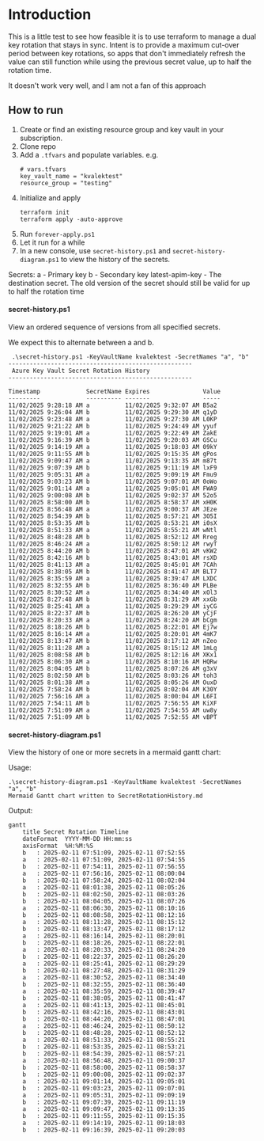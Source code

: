 # Introduction

This is a little test to see how feasible it is to use terraform to manage a dual key rotation that stays in sync.
Intent is to provide a maximum cut-over period between key rotations, so apps that don't immediately refresh the value
can still function while using the previous secret value, up to half the rotation time.

It doesn't work very well, and I am not a fan of this approach

## How to run

1. Create or find an existing resource group and key vault in your subscription.
2. Clone repo
3. Add a `.tfvars` and populate variables. e.g.
    ```
    # vars.tfvars
    key_vault_name = "kvalektest"
    resource_group = "testing"
    ```
4. Initialize and apply
   ```
   terraform init
   terraform apply -auto-approve
   ```
5. Run `forever-apply.ps1`
6. Let it run for a while
7. In a new console, use `secret-history.ps1` and `secret-history-diagram.ps1` to view the history of the secrets.


Secrets:
a - Primary key
b - Secondary key
latest-apim-key - The destination secret. The old version of the secret should still be valid for up to half the rotation time

#### secret-history.ps1

View an ordered sequence of versions from all specified secrets.

We expect this to alternate between a and b.

```
 .\secret-history.ps1 -KeyVaultName kvalektest -SecretNames "a", "b"
----------------------------------------------------
 Azure Key Vault Secret Rotation History
----------------------------------------------------

Timestamp             SecretName Expires               Value
---------             ---------- -------               -----
11/02/2025 9:28:18 AM a          11/02/2025 9:32:07 AM B5a2
11/02/2025 9:26:04 AM b          11/02/2025 9:29:30 AM q1yD
11/02/2025 9:23:48 AM a          11/02/2025 9:27:30 AM L0KP
11/02/2025 9:21:22 AM b          11/02/2025 9:24:49 AM yyuf
11/02/2025 9:19:01 AM a          11/02/2025 9:22:49 AM ZakE
11/02/2025 9:16:39 AM b          11/02/2025 9:20:03 AM GSCu
11/02/2025 9:14:19 AM a          11/02/2025 9:18:03 AM 09kY
11/02/2025 9:11:55 AM b          11/02/2025 9:15:35 AM gPos
11/02/2025 9:09:47 AM a          11/02/2025 9:13:35 AM m87t
11/02/2025 9:07:39 AM b          11/02/2025 9:11:19 AM lxF9
11/02/2025 9:05:31 AM a          11/02/2025 9:09:19 AM Fmu9
11/02/2025 9:03:23 AM b          11/02/2025 9:07:01 AM 0oWo
11/02/2025 9:01:14 AM a          11/02/2025 9:05:01 AM FWA9
11/02/2025 9:00:08 AM b          11/02/2025 9:02:37 AM 52o5
11/02/2025 8:58:00 AM b          11/02/2025 8:58:37 AM xH0K
11/02/2025 8:56:48 AM a          11/02/2025 9:00:37 AM JEze
11/02/2025 8:54:39 AM b          11/02/2025 8:57:21 AM 3O5I
11/02/2025 8:53:35 AM b          11/02/2025 8:53:21 AM i0sX
11/02/2025 8:51:33 AM a          11/02/2025 8:55:21 AM wNtl
11/02/2025 8:48:28 AM b          11/02/2025 8:52:12 AM Rreg
11/02/2025 8:46:24 AM a          11/02/2025 8:50:12 AM rwyT
11/02/2025 8:44:20 AM b          11/02/2025 8:47:01 AM vKW2
11/02/2025 8:42:16 AM b          11/02/2025 8:43:01 AM rsXD
11/02/2025 8:41:13 AM a          11/02/2025 8:45:01 AM 7CAh
11/02/2025 8:38:05 AM b          11/02/2025 8:41:47 AM BLT7
11/02/2025 8:35:59 AM a          11/02/2025 8:39:47 AM LXDC
11/02/2025 8:32:55 AM b          11/02/2025 8:36:40 AM PLBe
11/02/2025 8:30:52 AM a          11/02/2025 8:34:40 AM xOl3
11/02/2025 8:27:48 AM b          11/02/2025 8:31:29 AM xxGb
11/02/2025 8:25:41 AM a          11/02/2025 8:29:29 AM iyCG
11/02/2025 8:22:37 AM b          11/02/2025 8:26:20 AM yCjF
11/02/2025 8:20:33 AM a          11/02/2025 8:24:20 AM bCgm
11/02/2025 8:18:26 AM b          11/02/2025 8:22:01 AM Ej7w
11/02/2025 8:16:14 AM a          11/02/2025 8:20:01 AM 4mK7
11/02/2025 8:13:47 AM b          11/02/2025 8:17:12 AM nZeo
11/02/2025 8:11:28 AM a          11/02/2025 8:15:12 AM 1mLg
11/02/2025 8:08:58 AM b          11/02/2025 8:12:16 AM XKx1
11/02/2025 8:06:30 AM a          11/02/2025 8:10:16 AM HQRw
11/02/2025 8:04:05 AM b          11/02/2025 8:07:26 AM g3xV
11/02/2025 8:02:50 AM b          11/02/2025 8:03:26 AM toh3
11/02/2025 8:01:38 AM a          11/02/2025 8:05:26 AM OuxD
11/02/2025 7:58:24 AM b          11/02/2025 8:02:04 AM K30Y
11/02/2025 7:56:16 AM a          11/02/2025 8:00:04 AM L6FI
11/02/2025 7:54:11 AM b          11/02/2025 7:56:55 AM KiXF
11/02/2025 7:51:09 AM a          11/02/2025 7:54:55 AM uw8y
11/02/2025 7:51:09 AM b          11/02/2025 7:52:55 AM vBPT
```

#### secret-history-diagram.ps1

View the history of one or more secrets in a mermaid gantt chart:

Usage:
```
.\secret-history-diagram.ps1 -KeyVaultName kvalektest -SecretNames "a", "b"
Mermaid Gantt chart written to SecretRotationHistory.md
```

Output:
```mermaid
gantt
    title Secret Rotation Timeline
    dateFormat  YYYY-MM-DD HH:mm:ss
    axisFormat  %H:%M:%S
    b   : 2025-02-11 07:51:09, 2025-02-11 07:52:55
    a   : 2025-02-11 07:51:09, 2025-02-11 07:54:55
    b   : 2025-02-11 07:54:11, 2025-02-11 07:56:55
    a   : 2025-02-11 07:56:16, 2025-02-11 08:00:04
    b   : 2025-02-11 07:58:24, 2025-02-11 08:02:04
    a   : 2025-02-11 08:01:38, 2025-02-11 08:05:26
    b   : 2025-02-11 08:02:50, 2025-02-11 08:03:26
    b   : 2025-02-11 08:04:05, 2025-02-11 08:07:26
    a   : 2025-02-11 08:06:30, 2025-02-11 08:10:16
    b   : 2025-02-11 08:08:58, 2025-02-11 08:12:16
    a   : 2025-02-11 08:11:28, 2025-02-11 08:15:12
    b   : 2025-02-11 08:13:47, 2025-02-11 08:17:12
    a   : 2025-02-11 08:16:14, 2025-02-11 08:20:01
    b   : 2025-02-11 08:18:26, 2025-02-11 08:22:01
    a   : 2025-02-11 08:20:33, 2025-02-11 08:24:20
    b   : 2025-02-11 08:22:37, 2025-02-11 08:26:20
    a   : 2025-02-11 08:25:41, 2025-02-11 08:29:29
    b   : 2025-02-11 08:27:48, 2025-02-11 08:31:29
    a   : 2025-02-11 08:30:52, 2025-02-11 08:34:40
    b   : 2025-02-11 08:32:55, 2025-02-11 08:36:40
    a   : 2025-02-11 08:35:59, 2025-02-11 08:39:47
    b   : 2025-02-11 08:38:05, 2025-02-11 08:41:47
    a   : 2025-02-11 08:41:13, 2025-02-11 08:45:01
    b   : 2025-02-11 08:42:16, 2025-02-11 08:43:01
    b   : 2025-02-11 08:44:20, 2025-02-11 08:47:01
    a   : 2025-02-11 08:46:24, 2025-02-11 08:50:12
    b   : 2025-02-11 08:48:28, 2025-02-11 08:52:12
    a   : 2025-02-11 08:51:33, 2025-02-11 08:55:21
    b   : 2025-02-11 08:53:35, 2025-02-11 08:53:21
    b   : 2025-02-11 08:54:39, 2025-02-11 08:57:21
    a   : 2025-02-11 08:56:48, 2025-02-11 09:00:37
    b   : 2025-02-11 08:58:00, 2025-02-11 08:58:37
    b   : 2025-02-11 09:00:08, 2025-02-11 09:02:37
    a   : 2025-02-11 09:01:14, 2025-02-11 09:05:01
    b   : 2025-02-11 09:03:23, 2025-02-11 09:07:01
    a   : 2025-02-11 09:05:31, 2025-02-11 09:09:19
    b   : 2025-02-11 09:07:39, 2025-02-11 09:11:19
    a   : 2025-02-11 09:09:47, 2025-02-11 09:13:35
    b   : 2025-02-11 09:11:55, 2025-02-11 09:15:35
    a   : 2025-02-11 09:14:19, 2025-02-11 09:18:03
    b   : 2025-02-11 09:16:39, 2025-02-11 09:20:03
```